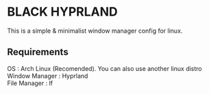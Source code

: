 # BLACK HYPRLAND  

This is a simple & minimalist window manager config for linux.  


## Requirements  
OS              : Arch Linux (Recomended). You can also use another linux distro  
Window Manager  : Hyprland  
File Manager    : lf  
